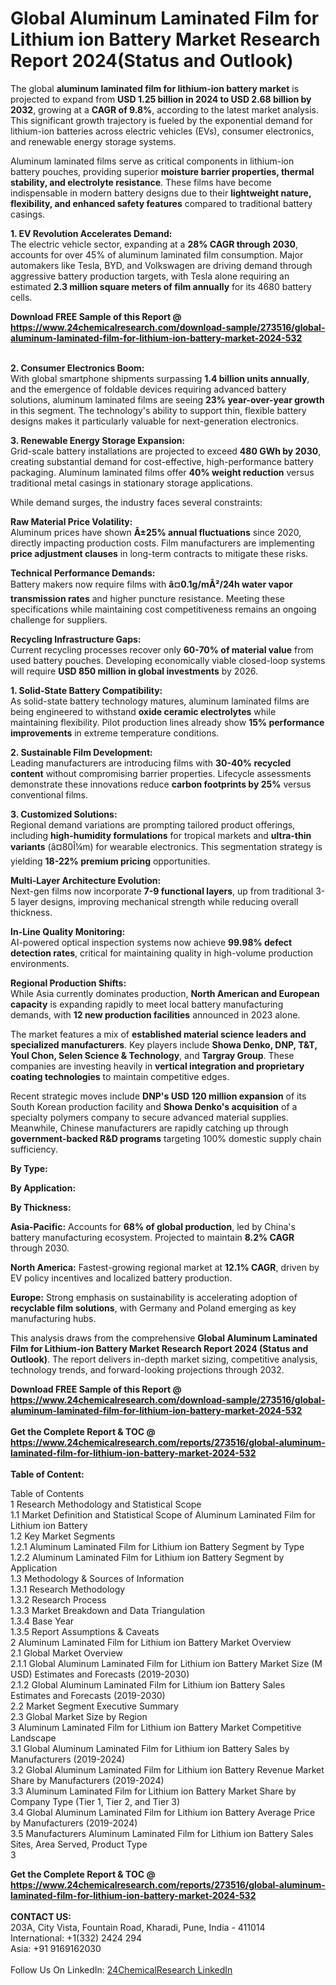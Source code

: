 <h1>Global Aluminum Laminated Film for Lithium ion Battery Market Research Report 2024(Status and Outlook)</h1><p>The global <strong>aluminum laminated film for lithium-ion battery market</strong> is projected to expand from <strong>USD 1.25 billion in 2024 to USD 2.68 billion by 2032</strong>, growing at a <strong>CAGR of 9.8%</strong>, according to the latest market analysis. This significant growth trajectory is fueled by the exponential demand for lithium-ion batteries across electric vehicles (EVs), consumer electronics, and renewable energy storage systems.</p><p>Aluminum laminated films serve as critical components in lithium-ion battery pouches, providing superior <strong>moisture barrier properties, thermal stability, and electrolyte resistance</strong>. These films have become indispensable in modern battery designs due to their <strong>lightweight nature, flexibility, and enhanced safety features</strong> compared to traditional battery casings.</p><p><strong>1. EV Revolution Accelerates Demand:</strong><br>
The electric vehicle sector, expanding at a <strong>28% CAGR through 2030</strong>, accounts for over 45% of aluminum laminated film consumption. Major automakers like Tesla, BYD, and Volkswagen are driving demand through aggressive battery production targets, with Tesla alone requiring an estimated <strong>2.3 million square meters of film annually</strong> for its 4680 battery cells.</p><div><b>Download FREE Sample of this Report @ 
            <a href="https://www.24chemicalresearch.com/download-sample/273516/global-aluminum-laminated-film-for-lithium-ion-battery-market-2024-532">
            https://www.24chemicalresearch.com/download-sample/273516/global-aluminum-laminated-film-for-lithium-ion-battery-market-2024-532</a></b></div><br><p><strong>2. Consumer Electronics Boom:</strong><br>
With global smartphone shipments surpassing <strong>1.4 billion units annually</strong>, and the emergence of foldable devices requiring advanced battery solutions, aluminum laminated films are seeing <strong>23% year-over-year growth</strong> in this segment. The technology's ability to support thin, flexible battery designs makes it particularly valuable for next-generation electronics.</p><p><strong>3. Renewable Energy Storage Expansion:</strong><br>
Grid-scale battery installations are projected to exceed <strong>480 GWh by 2030</strong>, creating substantial demand for cost-effective, high-performance battery packaging. Aluminum laminated films offer <strong>40% weight reduction</strong> versus traditional metal casings in stationary storage applications.</p><p>While demand surges, the industry faces several constraints:</p><p><strong>Raw Material Price Volatility:</strong><br>
	Aluminum prices have shown <strong>Â±25% annual fluctuations</strong> since 2020, directly impacting production costs. Film manufacturers are implementing <strong>price adjustment clauses</strong> in long-term contracts to mitigate these risks.</p><p><strong>Technical Performance Demands:</strong><br>
	Battery makers now require films with <strong>â¤0.1g/mÂ²/24h water vapor transmission rates</strong> and higher puncture resistance. Meeting these specifications while maintaining cost competitiveness remains an ongoing challenge for suppliers.</p><p><strong>Recycling Infrastructure Gaps:</strong><br>
	Current recycling processes recover only <strong>60-70% of material value</strong> from used battery pouches. Developing economically viable closed-loop systems will require <strong>USD 850 million in global investments</strong> by 2026.</p><p><strong>1. Solid-State Battery Compatibility:</strong><br>
As solid-state battery technology matures, aluminum laminated films are being engineered to withstand <strong>oxide ceramic electrolytes</strong> while maintaining flexibility. Pilot production lines already show <strong>15% performance improvements</strong> in extreme temperature conditions.</p><p><strong>2. Sustainable Film Development:</strong><br>
Leading manufacturers are introducing films with <strong>30-40% recycled content</strong> without compromising barrier properties. Lifecycle assessments demonstrate these innovations reduce <strong>carbon footprints by 25%</strong> versus conventional films.</p><p><strong>3. Customized Solutions:</strong><br>
Regional demand variations are prompting tailored product offerings, including <strong>high-humidity formulations</strong> for tropical markets and <strong>ultra-thin variants</strong> (â¤80Î¼m) for wearable electronics. This segmentation strategy is yielding <strong>18-22% premium pricing</strong> opportunities.</p><p><strong>Multi-Layer Architecture Evolution:</strong><br>
	Next-gen films now incorporate <strong>7-9 functional layers</strong>, up from traditional 3-5 layer designs, improving mechanical strength while reducing overall thickness.</p><p><strong>In-Line Quality Monitoring:</strong><br>
	AI-powered optical inspection systems now achieve <strong>99.98% defect detection rates</strong>, critical for maintaining quality in high-volume production environments.</p><p><strong>Regional Production Shifts:</strong><br>
	While Asia currently dominates production, <strong>North American and European capacity</strong> is expanding rapidly to meet local battery manufacturing demands, with <strong>12 new production facilities</strong> announced in 2023 alone.</p><p>The market features a mix of <strong>established material science leaders and specialized manufacturers</strong>. Key players include <strong>Showa Denko, DNP, T&amp;T, Youl Chon, Selen Science &amp; Technology</strong>, and <strong>Targray Group</strong>. These companies are investing heavily in <strong>vertical integration and proprietary coating technologies</strong> to maintain competitive edges.</p><p>Recent strategic moves include <strong>DNP's USD 120 million expansion</strong> of its South Korean production facility and <strong>Showa Denko's acquisition</strong> of a specialty polymers company to secure advanced material supplies. Meanwhile, Chinese manufacturers are rapidly catching up through <strong>government-backed R&amp;D programs</strong> targeting 100% domestic supply chain sufficiency.</p><p><strong>By Type:</strong></p><p><strong>By Application:</strong></p><p><strong>By Thickness:</strong></p><p><strong>Asia-Pacific:</strong> Accounts for <strong>68% of global production</strong>, led by China's battery manufacturing ecosystem. Projected to maintain <strong>8.2% CAGR</strong> through 2030.</p><p><strong>North America:</strong> Fastest-growing regional market at <strong>12.1% CAGR</strong>, driven by EV policy incentives and localized battery production.</p><p><strong>Europe:</strong> Strong emphasis on sustainability is accelerating adoption of <strong>recyclable film solutions</strong>, with Germany and Poland emerging as key manufacturing hubs.</p><p>This analysis draws from the comprehensive <strong>Global Aluminum Laminated Film for Lithium-ion Battery Market Research Report 2024 (Status and Outlook)</strong>. The report delivers in-depth market sizing, competitive analysis, technology trends, and forward-looking projections through 2032.</p><div><b>Download FREE Sample of this Report @ 
            <a href="https://www.24chemicalresearch.com/download-sample/273516/global-aluminum-laminated-film-for-lithium-ion-battery-market-2024-532">
            https://www.24chemicalresearch.com/download-sample/273516/global-aluminum-laminated-film-for-lithium-ion-battery-market-2024-532</a></b></div><br><div><b>Get the Complete Report & TOC @ 
            <a href="https://www.24chemicalresearch.com/reports/273516/global-aluminum-laminated-film-for-lithium-ion-battery-market-2024-532">
            https://www.24chemicalresearch.com/reports/273516/global-aluminum-laminated-film-for-lithium-ion-battery-market-2024-532</a></b></div><br>
            <b>Table of Content:</b><p>Table of Contents<br />
1 Research Methodology and Statistical Scope<br />
1.1 Market Definition and Statistical Scope of Aluminum Laminated Film for Lithium ion Battery<br />
1.2 Key Market Segments<br />
1.2.1 Aluminum Laminated Film for Lithium ion Battery Segment by Type<br />
1.2.2 Aluminum Laminated Film for Lithium ion Battery Segment by Application<br />
1.3 Methodology & Sources of Information<br />
1.3.1 Research Methodology<br />
1.3.2 Research Process<br />
1.3.3 Market Breakdown and Data Triangulation<br />
1.3.4 Base Year<br />
1.3.5 Report Assumptions & Caveats<br />
2 Aluminum Laminated Film for Lithium ion Battery Market Overview<br />
2.1 Global Market Overview<br />
2.1.1 Global Aluminum Laminated Film for Lithium ion Battery Market Size (M USD) Estimates and Forecasts (2019-2030)<br />
2.1.2 Global Aluminum Laminated Film for Lithium ion Battery Sales Estimates and Forecasts (2019-2030)<br />
2.2 Market Segment Executive Summary<br />
2.3 Global Market Size by Region<br />
3 Aluminum Laminated Film for Lithium ion Battery Market Competitive Landscape<br />
3.1 Global Aluminum Laminated Film for Lithium ion Battery Sales by Manufacturers (2019-2024)<br />
3.2 Global Aluminum Laminated Film for Lithium ion Battery Revenue Market Share by Manufacturers (2019-2024)<br />
3.3 Aluminum Laminated Film for Lithium ion Battery Market Share by Company Type (Tier 1, Tier 2, and Tier 3)<br />
3.4 Global Aluminum Laminated Film for Lithium ion Battery Average Price by Manufacturers (2019-2024)<br />
3.5 Manufacturers Aluminum Laminated Film for Lithium ion Battery Sales Sites, Area Served, Product Type<br />
3</p><div><b>Get the Complete Report & TOC @ 
            <a href="https://www.24chemicalresearch.com/reports/273516/global-aluminum-laminated-film-for-lithium-ion-battery-market-2024-532">
            https://www.24chemicalresearch.com/reports/273516/global-aluminum-laminated-film-for-lithium-ion-battery-market-2024-532</a></b></div><br><b>CONTACT US:</b><br>
            203A, City Vista, Fountain Road, Kharadi, Pune, India - 411014<br>
            International: +1(332) 2424 294<br>
            Asia: +91 9169162030 <br><br>
            Follow Us On LinkedIn: <a href="https://www.linkedin.com/company/24chemicalresearch/">24ChemicalResearch LinkedIn</a>